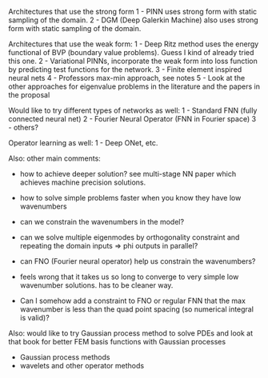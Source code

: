 Architectures that use the strong form
1 - PINN uses strong form with static sampling of the domain.
2 - DGM (Deep Galerkin Machine) also uses strong form with static sampling of the domain.

Architectures that use the weak form:
1 - Deep Ritz method uses the energy functional of BVP (boundary value problems). Guess I kind of already tried this one.
2 - Variational PINNs, incorporate the weak form into loss function by predicting test functions for the network.
3 - Finite element inspired neural nets
4 - Professors max-min approach, see notes
5 - Look at the other approaches for eigenvalue problems in the literature and the papers in the proposal

Would like to try different types of networks as well:
1 - Standard FNN (fully connected neural net)
2 - Fourier Neural Operator (FNN in Fourier space)
3 - others?

Operator learning as well:
1 - Deep ONet, etc.

Also: other main comments:
* how to achieve deeper solution? see multi-stage NN paper which achieves machine precision solutions.
* how to solve simple problems faster when you know they have low wavenumbers
* can we constrain the wavenumbers in the model?
* can we solve multiple eigenmodes by orthogonality constraint and repeating the domain inputs => phi outputs in parallel?
* can FNO (Fourier neural operator) help us constrain the wavenumbers?
* feels wrong that it takes us so long to converge to very simple low wavenumber solutions. has to be cleaner way.

* Can I somehow add a constraint to FNO or regular FNN that the max wavenumber is less than the quad point spacing (so numerical integral is valid)?

Also: would like to try Gaussian process method to solve PDEs and look at that book for better FEM basis functions with Gaussian processes
* Gaussian process methods
* wavelets and other operator methods